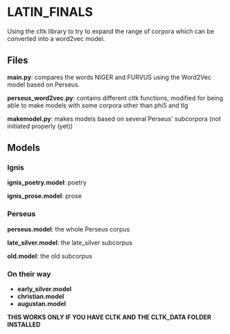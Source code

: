 # LATIN_FINALS
Using the cltk library to try to expand the range of corpora which can be converted into a word2vec model.

## Files

**main.py**: compares the words NIGER and FURVUS using the Word2Vec model based on Perseus.

**perseus_word2vec.py**: contains different cltk functions, modified for being able to make models with some corpora other than phi5 and tlg

**makemodel.py**: makes models based on several Perseus' subcorpora (not initiated properly (yet))

## Models

### Ignis

**ignis_poetry.model**: poetry

**ignis_prose.model**: prose

### Perseus

**perseus.model**: the whole Perseus corpus

**late_silver.model**: the late_silver subcorpus

**old.model**: the old subcorpus

### On their way

* **early_silver.model**
* **christian.model**
* **augustan.model**

**THIS WORKS ONLY IF YOU HAVE CLTK AND THE CLTK_DATA FOLDER INSTALLED**
